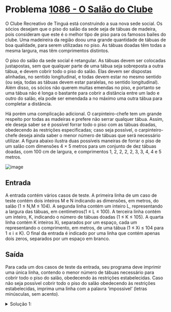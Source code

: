 # Problema [1086 - O Salão do Clube](https://www.beecrowd.com.br/judge/pt/problems/view/1086)

O Clube Recreativo de Tinguá está construindo a sua nova sede social. Os sócios desejam que o piso do salão da sede seja de tábuas de madeira, pois consideram que este é o melhor tipo de piso para os famosos bailes do clube. Uma madeireira da região doou uma grande quantidade de tábuas de boa qualidade, para serem utilizadas no piso. As tábuas doadas têm todas a mesma largura, mas têm comprimentos distintos.

O piso do salão da sede social é retangular. As tábuas devem ser colocadas justapostas, sem que qualquer parte de uma tábua seja sobreposta a outra tábua, e devem cobrir todo o piso do salão. Elas devem ser dispostas alinhadas, no sentido longitudinal, e todas devem estar no mesmo sentido (ou seja, todas as tábuas devem estar paralelas, no sentido longitudinal). Além disso, os sócios não querem muitas emendas no piso, e portanto se uma tábua não é longa o bastante para cobrir a distãncia entre um lado e outro do salão, ela pode ser emendada a no máximo uma outra tábua para completar a distância.

Há porém uma complicação adicional. O carpinteiro-chefe tem um grande respeito por todas as madeiras e prefere não serrar qualquer tábua. Assim, ele deseja saber se é possível forrar todo o piso com as tábuas doadas, obedecendo às restrições especificadas; caso seja possível, o carpinteiro-chefe deseja ainda saber o menor número de tábuas que será necessário utilizar. A figura abaixo ilustra duas possíveis maneiras de forrar o piso de um salão com dimensões 4 × 5 metros para um conjunto de dez tábuas doadas, com 100 cm de largura, e comprimentos 1, 2, 2, 2, 2, 3, 3, 4, 4 e 5 metros.

![image](UOJ_1086.webp)


## Entrada
A entrada contém vários casos de teste. A primeira linha de um caso de teste contém dois inteiros M e N indicando as dimensões, em metros, do salão (1 ≤ N,M ≤ 104). A segunda linha contém um inteiro L, representando a largura das tábuas, em centímetros(1 ≤ L ≤ 100). A terceira linha contém um inteiro, K, indicando o número de tábuas doadas (1 ≤ K ≤ 105). A quarta linha contém K inteiros Xi, separados por um espaço, cada um representando o comprimento, em metros, de uma tábua (1 ≤ Xi ≤ 104 para 1 ≤ i ≤ K). O final da entrada é indicado por uma linha que contém apenas dois zeros, separados por um espaço em branco.  

## Saída
Para cada um dos casos de teste da entrada, seu programa deve imprimir uma única linha, contendo o menor número de tábuas necessário para cobrir todo o piso do salão, obedecendo às restrições estabelecidas. Caso não seja possível cobrir todo o piso do salão obedecendo às restrições estabelecidas, imprima uma linha com a palavra ‘impossivel’ (letras minúsculas, sem acento).  



<details>
  <summary>Solução 1:</summary>

  O principal problema desse exercício é que ao tentar por força bruta da timeout, então armazenar o valor de cada tábua individualizado não é uma boa opção. 
  
  Para essa solução se armazenou num map um inteiro chave para o tamanho da tábua, e um inteiro valor para a quantidade de tabuas daquele tamanho. Como eu devo fazer dois tipos de verificações, uma para posicionando as tábuas alinhadas na horizontal e outro para as tábuas na vertial, criei uma função genérica no qual eu passo a largura do quarto e a quantidade de linhas de tabuas que devo posicionar (comprimento do quarto / largura da tábua, obs: se esse for um valor quebrado não é necessário fazer a chamada) e ela me retorna a quantidade de tábuas mínima, ou -1 se impossivel. No caso é chamado a primeira vez a função com as linhas de tábuas sendo o comprimento do quarto, e depois é chamado para as linhas sendo a largura do quarto, é pego o menor valor entre as duas chamadas e printado na tela, caso ambas sejam -1 ele apenas printa __impossivel__.


  ### Calculo de quantidade mínima de tábuas

  Dado a largura que uma linha deve ser preenchida, a quantidade de linhas de tábuas necessárias e o map com a relação de tamanhã das tábuas e quantidade.

  Para o calculo de quantidade de tábuas mínimas, eu utilizei dois contadores, um para a quantidade de linhas preenchidas, e outro para a quantidade de tábuas usadas. Primeiro eu verifico no map que eu declarei se existem tábuas que são exatamente do tamanho necessário para preencher uma linha completa, se existem eu incremento a quantidade de tábuas desse tamanho na quantidade de linhas preenchidas e na quantidade de tábuas utilizadas.

  Depois que eu preenchi todas as linhas com as tábuas solos, vou buscar as linhas com as tábuas em dupla, então eu passo num for de LARGURA-1 até >LARGURA/2 e verifico se para uma tábua de tamanho X ela tem um correspondente de tamanho LARGURA-X, e se tem eu verifico o menor valor entre esses dois grupos de tábuas, e incremento na quantidade de linhas preenchidas e o dobro na quantidade de tábuas utilizadas.

  E no final para não esquecer o ultimo caso de poder utilizar duas tábuas de tamanhos iguais. Esse caso só se aplica para largura par, pois não existem tábuas de tamanho um numero não inteiro. Então eu pego o número de tábuas que tem tamanho metade, e incremento no número de tábuas utilizadas ao mesmo tempo que incremento metade no número de linhas preenchidas.


  No __return__ eu só verifico se eu preenchi todas as linhas necessárias, se não eu retorno -1 (impossivel), se eu preenchi eu retorno o número de tábuas utilizadas. Algumas observações são que se em alguma etapa eu já preenchi todas as linhas necessárias eu devo pular proximas etapas até a verificação do return, e se eu tiver mais linhas preenchidas que o que necessário, possivelmente estou utilizando mais tábuas que o mínimo, então vai estar errado a resposta.

- [Luiz H. Lago](https://github.com/crazynds)

</details>